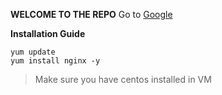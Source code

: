**WELCOME TO THE REPO**
Go to [Google](https://google.com)

**Installation Guide** 

    yum update
    yum install nginx -y

> Make sure you have centos installed in VM
